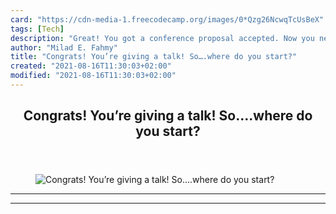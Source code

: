 ```yaml
---
card: "https://cdn-media-1.freecodecamp.org/images/0*Qzg26NcwqTcUsBeX"
tags: [Tech]
description: "Great! You got a conference proposal accepted. Now you need t"
author: "Milad E. Fahmy"
title: "Congrats! You’re giving a talk! So….where do you start?"
created: "2021-08-16T11:30:03+02:00"
modified: "2021-08-16T11:30:03+02:00"
---
```

<div class="site-wrapper">
<main id="site-main" class="site-main outer">
<div class="inner">
<article class="post-full post tag-tech tag-public-speaking tag-writing tag-conference tag-technology ">
<header class="post-full-header">
<h1 class="post-full-title">Congrats! You’re giving a talk! So….where do you start?</h1>
</header>
<figure class="post-full-image">
<picture>
<source media="(max-width: 700px)" sizes="1px" srcset="data:image/gif;base64,R0lGODlhAQABAIAAAAAAAP///yH5BAEAAAAALAAAAAABAAEAAAIBRAA7 1w">
<source media="(min-width: 701px)" sizes="(max-width: 800px) 400px,
(max-width: 1170px) 700px,
1400px" srcset="https://cdn-media-1.freecodecamp.org/images/0*Qzg26NcwqTcUsBeX 300w,
https://cdn-media-1.freecodecamp.org/images/0*Qzg26NcwqTcUsBeX 600w,
https://cdn-media-1.freecodecamp.org/images/0*Qzg26NcwqTcUsBeX 1000w,
https://cdn-media-1.freecodecamp.org/images/0*Qzg26NcwqTcUsBeX 2000w">
<img onerror="this.style.display='none'" src="https://cdn-media-1.freecodecamp.org/images/0*Qzg26NcwqTcUsBeX" alt="Congrats! You’re giving a talk! So….where do you start?">
</picture>
</figure>
<section class="post-full-content">
<div class="post-content">
</div>
<hr>
<hr>
</section>
</article>
</div>
</main>
</div>
<!-- Google Tag Manager (noscript) -->
<!-- End Google Tag Manager (noscript) -->
